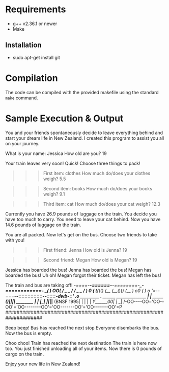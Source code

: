 # Requirements

  * g++ v2.36.1 or newer
  * Make

## Installation
  * sudo apt-get install git

# Compilation

The code can be compiled with the provided makefile using the standard `make`
command.

# Sample Execution & Output

You and your friends spontaneously decide to leave everything behind and start your dream life in New Zealand.
I created this program to assist you all on your journey.

What is your name: Jessica
How old are you? 19

Your train leaves very soon! Quick! Choose three things to pack!
>>> First item: clothes
How much do/does your clothes weigh? 5.5

>>> Second item: books
How much do/does your books weigh? 9.1

>>> Third item: cat
How much do/does your cat weigh? 12.3

Currently you have 26.9 pounds of luggage on the train.
You decide you have too much to carry. You need to leave your cat behind. 
Now you have 14.6 pounds of luggage on the train.

You are all packed. Now let's get on the bus.
Choose two friends to take with you!
>>> First friend: Jenna
How old is Jenna? 19

>>> Second friend: Megan
How old is Megan? 19

Jessica has boarded the bus!
Jenna has boarded the bus!
Megan has boarded the bus!
Uh oh! Megan forgot their ticket.
Megan has left the bus!


The train and bus are taking off!
                 _-====-__-======-__-========-_____-============-__ 
               _(                                                 _) 
            OO(           _/_ _  _  _/_   _/_ _  _  _/_           )
           0  (_          (__(_)(_) (__   (__(_)(_) (__            _)
         o0     (_                                                _)
        o         '=-___-===-_____-========-___________-===-dwb-='
      .o                                _________ 
     . ______          ______________  |         |      _____ 
   _()_||__|| ________ |            |  |_________|   __||___||__ 
  (BNSF 1995| |      | |            | __Y______00_| |_         _| 
 /-OO----OO='OO--OO'='OO--------OO'='OO-------OO'='OO-------OO'=P 
##################################################################### 


Beep beep! Bus has reached the next stop
Everyone disembarks the bus. Now the bus is empty.

Choo choo! Train has reached the next destination
The train is here now too. You just finished unloading all of your items. Now there is 0 pounds of cargo on the train.

Enjoy your new life in New Zealand!


